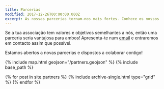 ```yaml
---
title: Parcerias
modified: 2017-12-26T00:00:00.000Z
excerpt: As nossas parcerias tornam-nos mais fortes. Conhece os nossos parceiros!
---
```

Se a tua associação tem valores e objetivos semelhantes a nós, então uma parceria seria vantajosa para ambos! Apresenta-te num [email](contact@portugal.beta-europe.org) e entraremos em contacto assim que possível.

Estamos abertos a novas parcerias e dispostos a colaborar contigo!

{% include map.html geojson="/partners.geojson" %}
{% include base_path %}
<div class="grid__wrapper grid__partners">
{% for post in site.partners %}
{% include archive-single.html type="grid" %}
{% endfor %}
</div>
